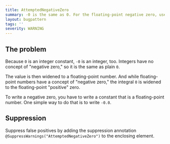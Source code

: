 ```yaml
---
title: AttemptedNegativeZero
summary: -0 is the same as 0. For the floating-point negative zero, use -0.0.
layout: bugpattern
tags: ''
severity: WARNING
---
```


<!--
*** AUTO-GENERATED, DO NOT MODIFY ***
To make changes, edit the @BugPattern annotation or the explanation in docs/bugpattern.
-->


## The problem
Because `0` is an integer constant, `-0` is an integer, too. Integers have no
concept of "negative zero," so it is the same as plain `0`.

The value is then widened to a floating-point number. And while floating-point
numbers have a concept of "negative zero," the integral `0` is widened to the
floating-point "positive" zero.

To write a negative zero, you have to write a constant that is a floating-point
number. One simple way to do that is to write `-0.0`.

## Suppression
Suppress false positives by adding the suppression annotation `@SuppressWarnings("AttemptedNegativeZero")` to the enclosing element.
